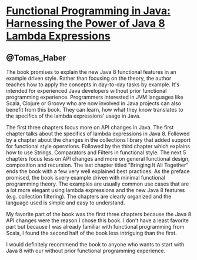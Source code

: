 # [Functional Programming in Java: Harnessing the Power of Java 8 Lambda Expressions](http://www.amazon.com/Functional-Programming-Java-Harnessing-Expressions/dp/1937785467?tag=rubyslava-20)

@Tomas_Haber
---------

The book promises to explain the new Java 8 functional features in an example driven style. Rather than focusing on the theory, the author teaches how to apply the concepts in day-to-day tasks by example. It's intended for experienced Java developers without prior functional programming experience. Programmers interested in JVM languages like Scala, Clojure or Groovy who are now involved in Java projects can also benefit from this book. They can learn, how what they know translates to the specifics of the lambda expressions’ usage in Java. 

The first three chapters focus more on API changes in Java. The first chapter talks about the specifics of lambda expressions in Java 8. Followed by a chapter about the changes in the collections library that added support for functional style operations. Followed by the third chapter which explains how to use Strings, Comparators and Filters in functional style.
The next 5 chapters focus less on API changes and more on general functional design, composition and recursion. The last chapter titled "Bringing It All Together" ends the book with a few very well explained best practices. As the preface promised, the book isvery  example driven with minimal functional programming theory. The examples are usually common use cases that are a lot more elegant using lambda expressions and the new Java 8 features (e.g. collection filtering). The chapters are clearly organized and the language used is simple and easy to understand. 

My favorite part of the book was the first three chapters because the Java 8 API changes were the reason I chose this book.  I don't have a least favorite part but because I was already familiar with functional programming from Scala, I found the second half of the book less intriguing than the first.

I would definitely recommend the book to anyone who wants to start with Java 8 with our without prior functional programming experience.
